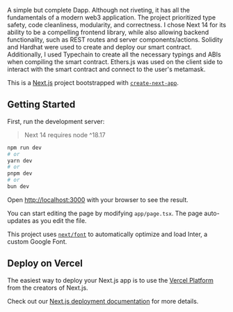 A simple but complete Dapp. Although not riveting, it has all the fundamentals of a modern web3 application. The project prioritized type safety, code cleanliness, modularity, and correctness. I chose Next 14 for its ability to be a compelling frontend library, while also allowing backend functionality, such as REST routes and server components/actions. Solidity and Hardhat were used to create and deploy our smart contract. Additionally, I used Typechain to create all the necessary typings and ABIs when compiling the smart contract. Ethers.js was used on the client side to interact with the smart contract and connect to the user's metamask.


This is a [Next.js](https://nextjs.org/) project bootstrapped with [`create-next-app`](https://github.com/vercel/next.js/tree/canary/packages/create-next-app).

## Getting Started

First, run the development server:
> Next 14 requires node ^18.17

```bash
npm run dev
# or
yarn dev
# or
pnpm dev
# or
bun dev
```

Open [http://localhost:3000](http://localhost:3000) with your browser to see the result.

You can start editing the page by modifying `app/page.tsx`. The page auto-updates as you edit the file.

This project uses [`next/font`](https://nextjs.org/docs/basic-features/font-optimization) to automatically optimize and load Inter, a custom Google Font.

## Deploy on Vercel

The easiest way to deploy your Next.js app is to use the [Vercel Platform](https://vercel.com/new?utm_medium=default-template&filter=next.js&utm_source=create-next-app&utm_campaign=create-next-app-readme) from the creators of Next.js.

Check out our [Next.js deployment documentation](https://nextjs.org/docs/deployment) for more details.
